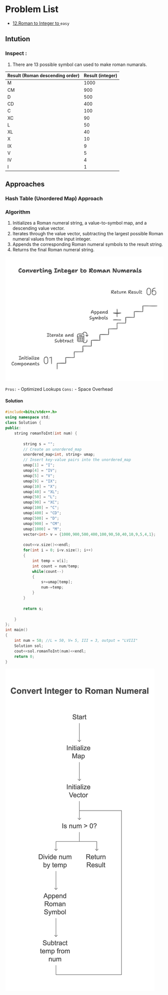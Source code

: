 # Problem List

- [12.Roman to Integer to ](https://leetcode.com/problems/integer-to-roman/description/)`easy`

## Intution

### Inspect :
1. There are 13 possible symbol can used to make roman numarals.
   
 | Result (Roman descending order) | Result (integer) |
|-----------------|-------------------|
| M          	  | 1000              |
| CM              | 900               |
| D               | 500               |
| CD              | 400               |
| C               | 100               |
| XC              | 90                |
| L               | 50                |
| XL              | 40                |
| X               | 10                |
| IX              | 9                 |
| V               | 5                 |
| IV              | 4                 |
| I               | 1                 |


## Approaches

### Hash Table (Unordered Map) Approach
### Algorithm
1. Initializes a Roman numeral string, a value-to-symbol map, and a descending value vector.
2. Iterates through the value vector, subtracting the largest possible Roman numeral values from the input integer.
3. Appends the corresponding Roman numeral symbols to the result string.
4. Returns the final Roman numeral string.

![solution](./12a.png "roman-to-int")

<code>Pros:</code>
    - Optimized Lookups
<code>Cons:</code>
    - Space Overhead
  

#### Solution
~~~cpp
#include<bits/stdc++.h>
using namespace std;
class Solution {
public:
	string romanToInt(int num) {

		string s = "";
		// Create an unordered_map
		unordered_map<int, string> umap;
		// Insert key-value pairs into the unordered_map
		umap[1] = "I";
		umap[4] = "IV";
		umap[5] = "V";
		umap[9] = "IX";
		umap[10] = "X";
		umap[40] = "XL";
		umap[50] = "L";
		umap[90] = "XC";
		umap[100] = "C";
		umap[400] = "CD";
		umap[500] = "D";
		umap[900] = "CM";
		umap[1000] = "M";
		vector<int> v = {1000,900,500,400,100,90,50,40,10,9,5,4,1};

		cout<<v.size()<<endl;
		for(int i = 0; i<v.size(); i++)
		{
			int temp = v[i];
			int count = num/temp;
			while(count--)
			{
				s+=umap[temp];
				num-=temp;
			}
		}

		return s;

	}
};
int main()
{
	int num = 58; //L = 50, V= 5, III = 3, output = "LVIII"
	Solution sol;
	cout<<sol.romanToInt(num)<<endl;
	return 0;
}
~~~

![solution](./12b.png "roman-to-int")